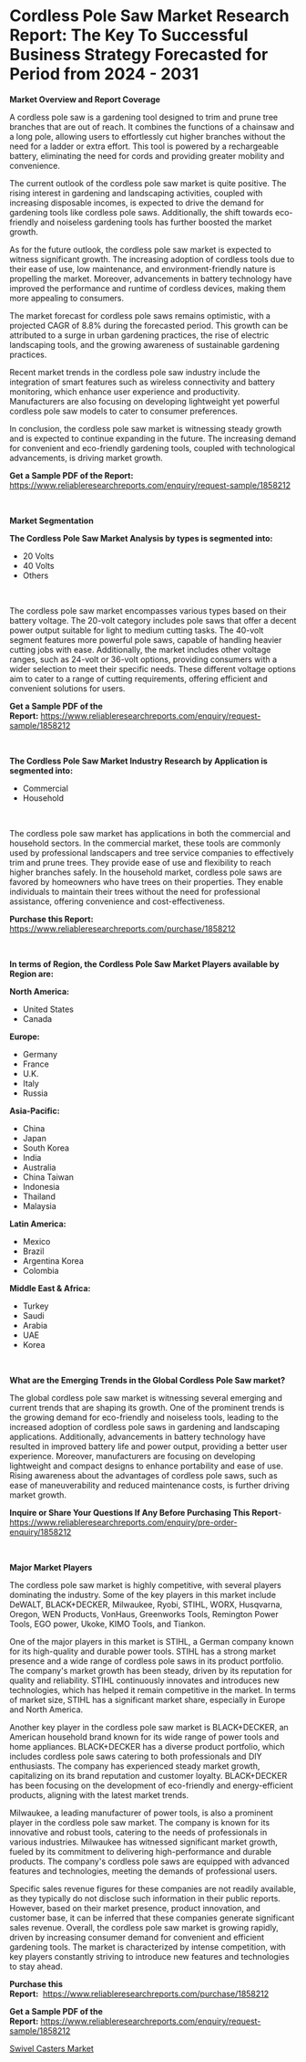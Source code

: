 <p><h1>Cordless Pole Saw Market Research Report: The Key To Successful Business Strategy Forecasted for Period from 2024 - 2031</h1></p><p><strong>Market Overview and Report Coverage</strong></p>
<p><p>A cordless pole saw is a gardening tool designed to trim and prune tree branches that are out of reach. It combines the functions of a chainsaw and a long pole, allowing users to effortlessly cut higher branches without the need for a ladder or extra effort. This tool is powered by a rechargeable battery, eliminating the need for cords and providing greater mobility and convenience.</p><p>The current outlook of the cordless pole saw market is quite positive. The rising interest in gardening and landscaping activities, coupled with increasing disposable incomes, is expected to drive the demand for gardening tools like cordless pole saws. Additionally, the shift towards eco-friendly and noiseless gardening tools has further boosted the market growth.</p><p>As for the future outlook, the cordless pole saw market is expected to witness significant growth. The increasing adoption of cordless tools due to their ease of use, low maintenance, and environment-friendly nature is propelling the market. Moreover, advancements in battery technology have improved the performance and runtime of cordless devices, making them more appealing to consumers.</p><p>The market forecast for cordless pole saws remains optimistic, with a projected CAGR of 8.8% during the forecasted period. This growth can be attributed to a surge in urban gardening practices, the rise of electric landscaping tools, and the growing awareness of sustainable gardening practices.</p><p>Recent market trends in the cordless pole saw industry include the integration of smart features such as wireless connectivity and battery monitoring, which enhance user experience and productivity. Manufacturers are also focusing on developing lightweight yet powerful cordless pole saw models to cater to consumer preferences.</p><p>In conclusion, the cordless pole saw market is witnessing steady growth and is expected to continue expanding in the future. The increasing demand for convenient and eco-friendly gardening tools, coupled with technological advancements, is driving market growth.</p></p>
<p><strong>Get a Sample PDF of the Report:</strong> <a href="https://www.reliableresearchreports.com/enquiry/request-sample/1858212">https://www.reliableresearchreports.com/enquiry/request-sample/1858212</a></p>
<p>&nbsp;</p>
<p><strong>Market Segmentation</strong></p>
<p><strong>The Cordless Pole Saw Market Analysis by types is segmented into:</strong></p>
<p><ul><li>20 Volts</li><li>40 Volts</li><li>Others</li></ul></p>
<p>&nbsp;</p>
<p><p>The cordless pole saw market encompasses various types based on their battery voltage. The 20-volt category includes pole saws that offer a decent power output suitable for light to medium cutting tasks. The 40-volt segment features more powerful pole saws, capable of handling heavier cutting jobs with ease. Additionally, the market includes other voltage ranges, such as 24-volt or 36-volt options, providing consumers with a wider selection to meet their specific needs. These different voltage options aim to cater to a range of cutting requirements, offering efficient and convenient solutions for users.</p></p>
<p><strong>Get a Sample PDF of the Report:</strong>&nbsp;<a href="https://www.reliableresearchreports.com/enquiry/request-sample/1858212">https://www.reliableresearchreports.com/enquiry/request-sample/1858212</a></p>
<p>&nbsp;</p>
<p><strong>The Cordless Pole Saw Market Industry Research by Application is segmented into:</strong></p>
<p><ul><li>Commercial</li><li>Household</li></ul></p>
<p>&nbsp;</p>
<p><p>The cordless pole saw market has applications in both the commercial and household sectors. In the commercial market, these tools are commonly used by professional landscapers and tree service companies to effectively trim and prune trees. They provide ease of use and flexibility to reach higher branches safely. In the household market, cordless pole saws are favored by homeowners who have trees on their properties. They enable individuals to maintain their trees without the need for professional assistance, offering convenience and cost-effectiveness.</p></p>
<p><strong>Purchase this Report:</strong>&nbsp; <a href="https://www.reliableresearchreports.com/purchase/1858212">https://www.reliableresearchreports.com/purchase/1858212</a></p>
<p>&nbsp;</p>
<p><strong>In terms of Region, the Cordless Pole Saw Market Players available by Region are:</strong></p>
<p>
    <p> <strong> North America: </strong>
        <ul>
            <li>United States</li>
            <li>Canada</li>
        </ul>
        </p> 
    <p> <strong> Europe: </strong>
        <ul>
            <li>Germany</li>
            <li>France</li>
            <li>U.K.</li>
            <li>Italy</li>
            <li>Russia</li>
        </ul>
        </p> 
    <p> <strong> Asia-Pacific: </strong>
        <ul>
            <li>China</li>
            <li>Japan</li>
            <li>South Korea</li>
            <li>India</li>
            <li>Australia</li>
            <li>China Taiwan</li>
            <li>Indonesia</li>
            <li>Thailand</li>
            <li>Malaysia</li>
        </ul>
        </p> 
    <p> <strong> Latin America: </strong>
        <ul>
            <li>Mexico</li>
            <li>Brazil</li>
            <li>Argentina Korea</li>
            <li>Colombia</li>
        </ul>
        </p> 
    <p> <strong> Middle East & Africa: </strong>
        <ul>
            <li>Turkey</li>
            <li>Saudi</li>
            <li>Arabia</li>
            <li>UAE</li>
            <li>Korea</li>
        </ul>
    </p>
    </p>
<p>&nbsp;</p>
<p><strong>What are the Emerging Trends in the Global Cordless Pole Saw market?</strong></p>
<p><p>The global cordless pole saw market is witnessing several emerging and current trends that are shaping its growth. One of the prominent trends is the growing demand for eco-friendly and noiseless tools, leading to the increased adoption of cordless pole saws in gardening and landscaping applications. Additionally, advancements in battery technology have resulted in improved battery life and power output, providing a better user experience. Moreover, manufacturers are focusing on developing lightweight and compact designs to enhance portability and ease of use. Rising awareness about the advantages of cordless pole saws, such as ease of maneuverability and reduced maintenance costs, is further driving market growth.</p></p>
<p><strong>Inquire or Share Your Questions If Any Before Purchasing This Report</strong>- <a href="https://www.reliableresearchreports.com/enquiry/pre-order-enquiry/1858212">https://www.reliableresearchreports.com/enquiry/pre-order-enquiry/1858212</a></p>
<p>&nbsp;</p>
<p><strong>Major Market Players</strong></p>
<p><p>The cordless pole saw market is highly competitive, with several players dominating the industry. Some of the key players in this market include DeWALT, BLACK+DECKER, Milwaukee, Ryobi, STIHL, WORX, Husqvarna, Oregon, WEN Products, VonHaus, Greenworks Tools, Remington Power Tools, EGO power, Ukoke, KIMO Tools, and Tiankon.</p><p>One of the major players in this market is STIHL, a German company known for its high-quality and durable power tools. STIHL has a strong market presence and a wide range of cordless pole saws in its product portfolio. The company's market growth has been steady, driven by its reputation for quality and reliability. STIHL continuously innovates and introduces new technologies, which has helped it remain competitive in the market. In terms of market size, STIHL has a significant market share, especially in Europe and North America.</p><p>Another key player in the cordless pole saw market is BLACK+DECKER, an American household brand known for its wide range of power tools and home appliances. BLACK+DECKER has a diverse product portfolio, which includes cordless pole saws catering to both professionals and DIY enthusiasts. The company has experienced steady market growth, capitalizing on its brand reputation and customer loyalty. BLACK+DECKER has been focusing on the development of eco-friendly and energy-efficient products, aligning with the latest market trends.</p><p>Milwaukee, a leading manufacturer of power tools, is also a prominent player in the cordless pole saw market. The company is known for its innovative and robust tools, catering to the needs of professionals in various industries. Milwaukee has witnessed significant market growth, fueled by its commitment to delivering high-performance and durable products. The company's cordless pole saws are equipped with advanced features and technologies, meeting the demands of professional users.</p><p>Specific sales revenue figures for these companies are not readily available, as they typically do not disclose such information in their public reports. However, based on their market presence, product innovation, and customer base, it can be inferred that these companies generate significant sales revenue. Overall, the cordless pole saw market is growing rapidly, driven by increasing consumer demand for convenient and efficient gardening tools. The market is characterized by intense competition, with key players constantly striving to introduce new features and technologies to stay ahead.</p></p>
<p><strong>Purchase this Report:</strong>&nbsp;&nbsp;<a href="https://www.reliableresearchreports.com/purchase/1858212">https://www.reliableresearchreports.com/purchase/1858212</a></p>
<p></p>
<p><strong>Get a Sample PDF of the Report:</strong>&nbsp;<a href="https://www.reliableresearchreports.com/enquiry/request-sample/1858212">https://www.reliableresearchreports.com/enquiry/request-sample/1858212</a></p>
<p><p><a href="https://github.com/bobicer/Market-Research-Report-List-1/blob/main/swivel-casters-market.md">Swivel Casters Market</a></p></p>